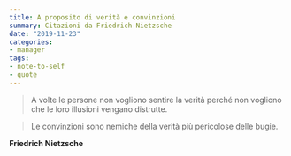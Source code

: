 ```yaml
---
title: A proposito di verità e convinzioni
summary: Citazioni da Friedrich Nietzsche
date: "2019-11-23"
categories:
- manager
tags:
- note-to-self
- quote
---
```


> A volte le persone non vogliono sentire la verità perché non vogliono che le loro illusioni vengano distrutte.

> Le convinzioni sono nemiche della verità più pericolose delle bugie.

**Friedrich Nietzsche**

